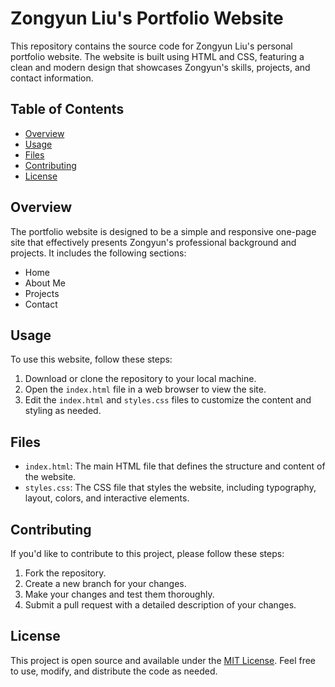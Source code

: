 # Zongyun Liu's Portfolio Website

This repository contains the source code for Zongyun Liu's personal portfolio website. The website is built using HTML and CSS, featuring a clean and modern design that showcases Zongyun's skills, projects, and contact information.

## Table of Contents

- [Overview](#overview)
- [Usage](#usage)
- [Files](#files)
- [Contributing](#contributing)
- [License](#license)

## Overview

The portfolio website is designed to be a simple and responsive one-page site that effectively presents Zongyun's professional background and projects. It includes the following sections:

- Home
- About Me
- Projects
- Contact

## Usage

To use this website, follow these steps:

1. Download or clone the repository to your local machine.
2. Open the `index.html` file in a web browser to view the site.
3. Edit the `index.html` and `styles.css` files to customize the content and styling as needed.

## Files

- `index.html`: The main HTML file that defines the structure and content of the website.
- `styles.css`: The CSS file that styles the website, including typography, layout, colors, and interactive elements.

## Contributing

If you'd like to contribute to this project, please follow these steps:

1. Fork the repository.
2. Create a new branch for your changes.
3. Make your changes and test them thoroughly.
4. Submit a pull request with a detailed description of your changes.

## License

This project is open source and available under the [MIT License](https://opensource.org/licenses/MIT). Feel free to use, modify, and distribute the code as needed.
